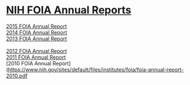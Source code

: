 # [NIH FOIA Annual Reports](https://www.nih.gov/institutes-nih/nih-office-director/office-communications-public-liaison/freedom-information-act-office/nih-foia-annual-reports)  
[2015 FOIA Annual Report](http://www.hhs.gov/foia/reports/annual-reports/2015/index.html)  
[2014 FOIA Annual Report](http://www.hhs.gov/foia/reports/annual-reports/2014/index.html)  
[2013 FOIA Annual Report](https://www.nih.gov/institutes-nih/nih-office-director/office-communications-public-liaison/freedom-information-act-office/freedom-information-annual-report-fy-2013)  
[](https://www.nih.gov/sites/default/files/institutes/foia/foia-annual-report-2013.pdf)  
[2012 FOIA Annual Report](https://www.nih.gov/sites/default/files/institutes/foia/foia-annual-report-2012.pdf)  
[2011 FOIA Annual Report](https://www.nih.gov/sites/default/files/institutes/foia/foia-annual-report-2011.pdf)  
[2010 FOIA Annual Report](https://www.nih.gov/sites/default/files/institutes/foia/foia-annual-report-2010.pdf
